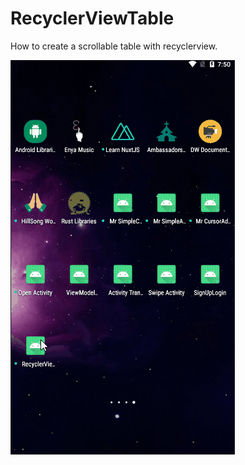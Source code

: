 # RecyclerViewTable
How to create a scrollable table with recyclerview.

![Camposha How to create a scrollable table with recyclerview](RecyclerViewTable.gif)
